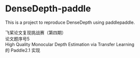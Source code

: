 # DenseDepth-paddle
This is a project to reproduce DenseDepth using paddlepaddle.    

飞桨论文复现挑战赛（第四期）  
论文题序号5   
High Quality Monocular Depth Estimation via Transfer Learning    
的 Paddle2.1 实现   
 